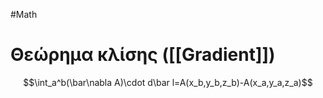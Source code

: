 #Math 

# Θεώρημα κλίσης ([[Gradient]])
$$\int_a^b(\bar\nabla A)\cdot d\bar l=A(x_b,y_b,z_b)-A(x_a,y_a,z_a)$$

